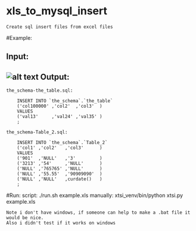 xls_to_mysql_insert
===================

    Create sql insert files from excel files

#Example:

Input:
---
![alt text](https://raw.github.com/papaloizouc/xls_to_mysql_insert/master/xls_file_.png "Input")
Output:
---

    the_schema-the_table.sql:
```mysql
    INSERT INTO `the_schema`.`the_table`
    ('col100000' ,'col2'  ,'col3'  )
    VALUES
    ('val13'     ,'val24' ,'val35' )
    ;
```


    the_schema-Table_2.sql:
```mysql
    INSERT INTO `the_schema`.`Table_2`
    ('col1' ,'col2'   ,'col3'      )
    VALUES
    ('901'  ,'NULL'   ,'3'         )
    ('3213' ,'54'     ,'NULL'      )
    ('NULL' ,'765765' ,'NULL'      )
    ('NULL' ,'55.55'  ,'90909090'  )
    ('NULL' ,'NULL'   ,curdate()   )
    ;
```

#Run:
    script: ./run.sh example.xls
    manually: xtsi_venv/bin/python xtsi.py example.xls

    Note i don't have windows, if someone can help to make a .bat file it would be nice.
    Also i didn't test if it works on windows